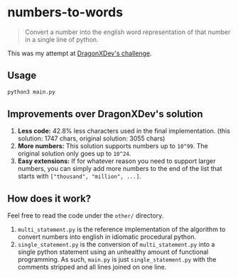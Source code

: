 # numbers-to-words

> Convert a number into the english word representation of that number in a single line of python.

This was my attempt at [DragonXDev's challenge](https://github.com/DragonXDev/words-to-numbers).

## Usage

```sh
python3 main.py
```

## Improvements over DragonXDev's solution

1. **Less code:** 42.8% less characters used in the final implementation. (this solution: 1747 chars, original solution: 3055 chars)
2. **More numbers:** This solution supports numbers up to `10^99`. The original solution only goes up to `10^24`.
3. **Easy extensions:** If for whatever reason you need to support larger numbers, you can simply add more numbers to the end of the list that starts with `["thousand", "million", ...]`.

## How does it work?

Feel free to read the code under the `other/` directory.

1. `multi_statement.py` is the reference implementation of the algorithm to convert numbers into english in idiomatic procedural python.
2. `single_statement.py` is the conversion of `multi_statement.py` into a single python statement using an unhealthy amount of functional programming. As such, `main.py` is just `single_statement.py` with the comments stripped and all lines joined on one line.

